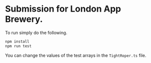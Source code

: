 # Submission for London App Brewery.

To run simply do the following.

```bash
npm install
npm run test
```

You can change the values of the test arrays in the `TightRoper.ts` file. 